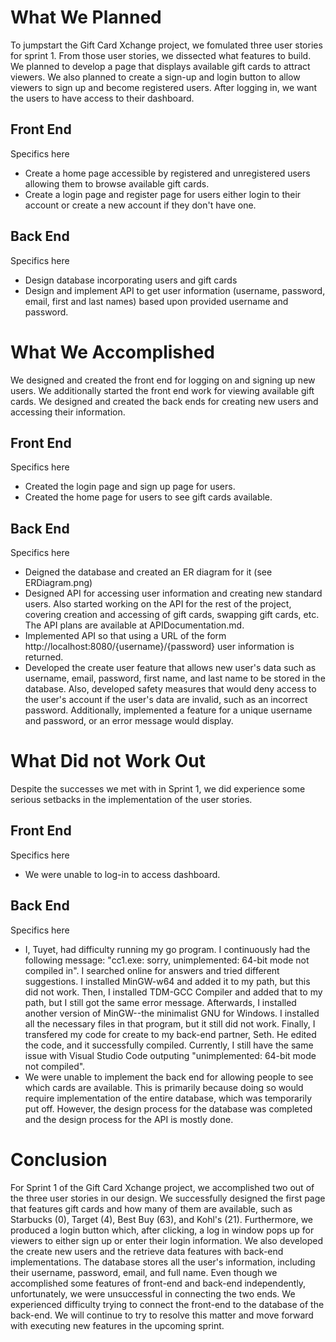 # What We Planned

To jumpstart the Gift Card Xchange project, we fomulated three user stories for sprint 1. From those user stories, we dissected what features to build. We planned to develop a page that displays available gift cards to attract viewers. We also planned to create a sign-up and login button to allow viewers to sign up and become registered users. After logging in, we want the users to have access to their dashboard. 

## Front End

Specifics here
* Create a home page accessible by registered and unregistered users allowing them to browse available gift cards.
* Create a login page and register page for users either login to their account or create a new account if they don't have one.

## Back End

Specifics here
* Design database incorporating users and gift cards
* Design and implement API to get user information (username, password, email, first and last names) based upon provided username and password.

# What We Accomplished

We designed and created the front end for logging on and signing up new users. We additionally started the front end work for viewing available gift cards. We designed and created the back ends for creating new users and accessing their information.

## Front End

Specifics here
* Created the login page and sign up page for users.
* Created the home page for users to see gift cards available.

## Back End

Specifics here
* Deigned the database and created an ER diagram for it (see ERDiagram.png)
* Designed API for accessing user information and creating new standard users. Also started working on the API for the rest of the project, covering creation and accessing of gift cards, swapping gift cards, etc. The API plans are available at APIDocumentation.md.
* Implemented API so that using a URL of the form http://localhost:8080/{username}/{password} user information is returned.
* Developed the create user feature that allows new user's data such as username, email, password, first name, and last name to be stored in the database. Also, developed safety measures that would deny access to the user's account if the user's data are invalid, such as an incorrect password. Additionally, implemented a feature for a unique username and password, or an error message would display.

# What Did not Work Out

Despite the successes we met with in Sprint 1, we did experience some serious setbacks in the implementation of the user stories.

## Front End

Specifics here
* We were unable to log-in to access dashboard.

## Back End

Specifics here
* I, Tuyet, had difficulty running my go program. I continuously had the following message: "cc1.exe: sorry, unimplemented: 64-bit mode not compiled in". I searched online for answers and tried different suggestions. I installed MinGW-w64 and added it to my path, but this did not work. Then, I installed TDM-GCC Compiler and added that to my path, but I still got the same error message. Afterwards, I installed another version of MinGW--the minimalist GNU for Windows. I installed all the necessary files in that program, but it still did not work. Finally, I transfered my code for create to my back-end partner, Seth. He edited the code, and it successfully compiled. Currently, I still have the same issue with Visual Studio Code outputing "unimplemented: 64-bit mode not compiled".
* We were unable to implement the back end for allowing people to see which cards are available. This is primarily because doing so would require implementation of the entire database, which was temporarily put off. However, the design process for the database was completed and the design process for the API is mostly done.

# Conclusion
For Sprint 1 of the Gift Card Xchange project, we accomplished two out of the three user stories in our design. We successfully designed the first page that features gift cards and how many of them are available, such as Starbucks (0), Target (4), Best Buy (63), and Kohl's (21). Furthermore, we produced a login button which, after clicking, a log in window pops up for viewers to either sign up or enter their login information. We also developed the create new users and the retrieve data features with back-end implementations. The database stores all the user's information, including their username, password, email, and full name. Even though we accomplished some features of front-end and back-end independently, unfortunately, we were unsuccessful in connecting the two ends. We experienced difficulty trying to connect the front-end to the database of the back-end. We will continue to try to resolve this matter and move forward with executing new features in the upcoming sprint. 
